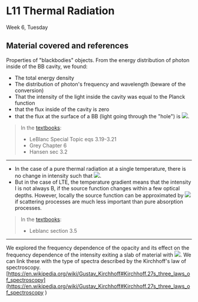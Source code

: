 # L11 Thermal Radiation

Week 6, Tuesday


## Material covered and references

Properties of "blackbodies" objects. From the energy distribution of photon inside of the BB cavity, we found:
* The total energy density
* The distribution of photon's frequency and wavelength (beware of the conversion)
* That the intensity of the light inside the cavity was equal to the Planck function
* that the flux inside of the cavity is zero
* that the flux at the surface of a BB (light going through the "hole") is <img src="https://render.githubusercontent.com/render/math?math=\sigma T^4">.



> In the [textbooks](../textbooks.md):
> 
>* LeBlanc Special Topic eqs 3.19-3.21
>* Grey Chapter 6
>* Hansen sec 3.2

---

* In the case of a pure thermal radiation at a single temperature, there is no change in intensity such that <img src="https://render.githubusercontent.com/render/math?math=I_\lambda=\S_\lambda=\B_\lambda">.
* But in the case of LTE, the temperature gradient means that the intensity I is not always B, if the source function changes within a few optical depths. However, locally the source function can be approximated by <img src="https://render.githubusercontent.com/render/math?math=S_\lambda=B_\lambda"> if scattering processes are much less important than pure absorption processes. 


> In the [textbooks](../textbooks.md):
> 
>* Leblanc section 3.5

---

We explored the frequency dependence of the opacity and its effect on the frequency dependence of the intensity exiting a slab of material with <img src="https://render.githubusercontent.com/render/math?math=S_\lambda=B_\lambda(T)">. We can link these with the type of spectra described by the Kirchhoff's law of spectroscopy. [https://en.wikipedia.org/wiki/Gustav_Kirchhoff#Kirchhoff.27s_three_laws_of_spectroscopy](https://en.wikipedia.org/wiki/Gustav_Kirchhoff#Kirchhoff.27s_three_laws_of_spectroscopy )